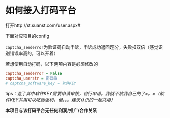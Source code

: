 # 如何接入打码平台

打开http://st.suanst.com/user.aspx#

下面对应项目的config

`captcha_senderror`为验证码自动申诉，申诉成功返回题分，失败扣双倍（感觉识别错误率高的，可以开着）

若想使用自动打码，以下两项内容是必须修改的
```ini
captcha_senderror = False
captcha_userstr = 密码串
# captcha_software_key = 软件KEY
```

tips：没了*其中软件KEY需要申请审核，自行申请。我就不放我自己的了=。=（软件KEY共用可以吃到返利，但。。。建议认识的一起共用）*

**本项目与该打码平台无任何利润/推广/合作关系**

